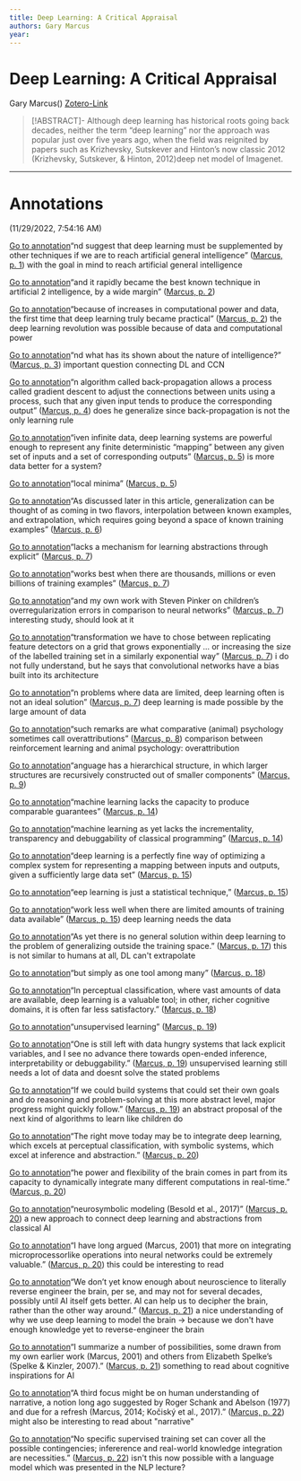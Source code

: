 ```yaml
---
title: Deep Learning: A Critical Appraisal
authors: Gary Marcus
year: 
---
```


# Deep Learning: A Critical Appraisal
Gary Marcus()
[Zotero-Link](zotero://select/items/@marcusDeepLearningCritical)

>[!ABSTRACT]-
>Although deep learning has historical roots going back decades, neither the term “deep learning” nor the approach was popular just over five years ago, when the field was reignited by papers such as Krizhevsky, Sutskever and Hinton’s now classic 2012 (Krizhevsky, Sutskever, & Hinton, 2012)deep net model of Imagenet.

---

# Annotations  
(11/29/2022, 7:54:16 AM)

[Go to annotation](zotero://open-pdf/library/items/84FCSIS2?page=1&annotation=GHYI5N8Q)“nd suggest that deep learning must be supplemented by other techniques if we are to reach artificial general intelligence” ([Marcus, p. 1](zotero://select/library/items/DVP6YCNJ)) with the goal in mind to reach artificial general intelligence

[Go to annotation](zotero://open-pdf/library/items/84FCSIS2?page=2&annotation=E2NJH26J)“and it rapidly became the best known technique in artificial 2 intelligence, by a wide margin” ([Marcus, p. 2](zotero://select/library/items/DVP6YCNJ))

[Go to annotation](zotero://open-pdf/library/items/84FCSIS2?page=2&annotation=8D4WI5II)“because of increases in computational power and data, the first time that deep learning truly became practical” ([Marcus, p. 2](zotero://select/library/items/DVP6YCNJ)) the deep learning revolution was possible because of data and computational power

[Go to annotation](zotero://open-pdf/library/items/84FCSIS2?page=3&annotation=W23U92FI)“nd what has its shown about the nature of intelligence?” ([Marcus, p. 3](zotero://select/library/items/DVP6YCNJ)) important question connecting DL and CCN

[Go to annotation](zotero://open-pdf/library/items/84FCSIS2?page=4&annotation=GUT6ZEFS)“n algorithm called back-propagation allows a process called gradient descent to adjust the connections between units using a process, such that any given input tends to produce the corresponding output” ([Marcus, p. 4](zotero://select/library/items/DVP6YCNJ)) does he generalize since back-propagation is not the only learning rule

[Go to annotation](zotero://open-pdf/library/items/84FCSIS2?page=5&annotation=EVWLUDSQ)“iven infinite data, deep learning systems are powerful enough to represent any finite deterministic “mapping” between any given set of inputs and a set of corresponding outputs” ([Marcus, p. 5](zotero://select/library/items/DVP6YCNJ)) is more data better for a system?

[Go to annotation](zotero://open-pdf/library/items/84FCSIS2?page=5&annotation=22KJVUF8)“local minima” ([Marcus, p. 5](zotero://select/library/items/DVP6YCNJ))

[Go to annotation](zotero://open-pdf/library/items/84FCSIS2?page=6&annotation=NYBGS2SA)“As discussed later in this article, generalization can be thought of as coming in two flavors, interpolation between known examples, and extrapolation, which requires going beyond a space of known training examples” ([Marcus, p. 6](zotero://select/library/items/DVP6YCNJ))

[Go to annotation](zotero://open-pdf/library/items/84FCSIS2?page=7&annotation=UPXNTRVS)“lacks a mechanism for learning abstractions through explicit” ([Marcus, p. 7](zotero://select/library/items/DVP6YCNJ))

[Go to annotation](zotero://open-pdf/library/items/84FCSIS2?page=7&annotation=6YIA9UXN)“works best when there are thousands, millions or even billions of training examples” ([Marcus, p. 7](zotero://select/library/items/DVP6YCNJ))

[Go to annotation](zotero://open-pdf/library/items/84FCSIS2?page=7&annotation=M9RNUM6L)“and my own work with Steven Pinker on children’s overregularization errors in comparison to neural networks” ([Marcus, p. 7](zotero://select/library/items/DVP6YCNJ)) interesting study, should look at it

[Go to annotation](zotero://open-pdf/library/items/84FCSIS2?page=7&annotation=AX6Z4W7B)“transformation we have to chose between replicating feature detectors on a grid that grows exponentially ... or increasing the size of the labelled training set in a similarly exponential way” ([Marcus, p. 7](zotero://select/library/items/DVP6YCNJ)) i do not fully understand, but he says that convolutional networks have a bias built into its architecture

[Go to annotation](zotero://open-pdf/library/items/84FCSIS2?page=7&annotation=VZJLGQQ8)“n problems where data are limited, deep learning often is not an ideal solution” ([Marcus, p. 7](zotero://select/library/items/DVP6YCNJ)) deep learning is made possible by the large amount of data

[Go to annotation](zotero://open-pdf/library/items/84FCSIS2?page=8&annotation=VIA7FMXI)“such remarks are what comparative (animal) psychology sometimes call overattributions” ([Marcus, p. 8](zotero://select/library/items/DVP6YCNJ)) comparison between reinforcement learning and animal psychology: overattribution

[Go to annotation](zotero://open-pdf/library/items/84FCSIS2?page=9&annotation=S7QRHKEP)“anguage has a hierarchical structure, in which larger structures are recursively constructed out of smaller components” ([Marcus, p. 9](zotero://select/library/items/DVP6YCNJ))

[Go to annotation](zotero://open-pdf/library/items/84FCSIS2?page=14&annotation=8KRJG8YY)“machine learning lacks the capacity to produce comparable guarantees” ([Marcus, p. 14](zotero://select/library/items/DVP6YCNJ))

[Go to annotation](zotero://open-pdf/library/items/84FCSIS2?page=14&annotation=2KHGVNQ2)“machine learning as yet lacks the incrementality, transparency and debuggability of classical programming” ([Marcus, p. 14](zotero://select/library/items/DVP6YCNJ))

[Go to annotation](zotero://open-pdf/library/items/84FCSIS2?page=15&annotation=CEDV4BZM)“deep learning is a perfectly fine way of optimizing a complex system for representing a mapping between inputs and outputs, given a sufficiently large data set” ([Marcus, p. 15](zotero://select/library/items/DVP6YCNJ))

[Go to annotation](zotero://open-pdf/library/items/84FCSIS2?page=15&annotation=3RD8WK3Y)“eep learning is just a statistical technique,” ([Marcus, p. 15](zotero://select/library/items/DVP6YCNJ))

[Go to annotation](zotero://open-pdf/library/items/84FCSIS2?page=15&annotation=SVALBF3H)“work less well when there are limited amounts of training data available” ([Marcus, p. 15](zotero://select/library/items/DVP6YCNJ)) deep learning needs the data

[Go to annotation](zotero://open-pdf/library/items/84FCSIS2?page=17&annotation=GBICPJXB)“As yet there is no general solution within deep learning to the problem of generalizing outside the training space.” ([Marcus, p. 17](zotero://select/library/items/DVP6YCNJ)) this is not similar to humans at all, DL can't extrapolate

[Go to annotation](zotero://open-pdf/library/items/84FCSIS2?page=18&annotation=5RG2WENF)“but simply as one tool among many” ([Marcus, p. 18](zotero://select/library/items/DVP6YCNJ))

[Go to annotation](zotero://open-pdf/library/items/84FCSIS2?page=18&annotation=XV3PHQ66)“In perceptual classification, where vast amounts of data are available, deep learning is a valuable tool; in other, richer cognitive domains, it is often far less satisfactory.” ([Marcus, p. 18](zotero://select/library/items/DVP6YCNJ))

[Go to annotation](zotero://open-pdf/library/items/84FCSIS2?page=19&annotation=L4E6LH5F)“unsupervised learning” ([Marcus, p. 19](zotero://select/library/items/DVP6YCNJ))

[Go to annotation](zotero://open-pdf/library/items/84FCSIS2?page=19&annotation=6GUHGCWJ)“One is still left with data hungry systems that lack explicit variables, and I see no advance there towards open-ended inference, interpretability or debuggability.” ([Marcus, p. 19](zotero://select/library/items/DVP6YCNJ)) unsupervised learning still needs a lot of data and doesnt solve the stated problems

[Go to annotation](zotero://open-pdf/library/items/84FCSIS2?page=19&annotation=EPBGSNWR)“If we could build systems that could set their own goals and do reasoning and problem-solving at this more abstract level, major progress might quickly follow.” ([Marcus, p. 19](zotero://select/library/items/DVP6YCNJ)) an abstract proposal of the next kind of algorithms to learn like children do

[Go to annotation](zotero://open-pdf/library/items/84FCSIS2?page=20&annotation=K7FUTBUG)“The right move today may be to integrate deep learning, which excels at perceptual classification, with symbolic systems, which excel at inference and abstraction.” ([Marcus, p. 20](zotero://select/library/items/DVP6YCNJ))

[Go to annotation](zotero://open-pdf/library/items/84FCSIS2?page=20&annotation=R72KS64G)“he power and flexibility of the brain comes in part from its capacity to dynamically integrate many different computations in real-time.” ([Marcus, p. 20](zotero://select/library/items/DVP6YCNJ))

[Go to annotation](zotero://open-pdf/library/items/84FCSIS2?page=20&annotation=2DYQYFZC)“neurosymbolic modeling (Besold et al., 2017)” ([Marcus, p. 20](zotero://select/library/items/DVP6YCNJ)) a new approach to connect deep learning and abstractions from classical AI

[Go to annotation](zotero://open-pdf/library/items/84FCSIS2?page=20&annotation=QPUCC8DC)“I have long argued (Marcus, 2001) that more on integrating microprocessorlike operations into neural networks could be extremely valuable.” ([Marcus, p. 20](zotero://select/library/items/DVP6YCNJ)) this could be interesting to read

[Go to annotation](zotero://open-pdf/library/items/84FCSIS2?page=21&annotation=T8TPVR89)“We don’t yet know enough about neuroscience to literally reverse engineer the brain, per se, and may not for several decades, possibly until AI itself gets better. AI can help us to decipher the brain, rather than the other way around.” ([Marcus, p. 21](zotero://select/library/items/DVP6YCNJ)) a nice understanding of why we use deep learning to model the brain -> because we don't have enough knowledge yet to reverse-engineer the brain

[Go to annotation](zotero://open-pdf/library/items/84FCSIS2?page=21&annotation=NXPPVCWI)“I summarize a number of possibilities, some drawn from my own earlier work (Marcus, 2001) and others from Elizabeth Spelke’s (Spelke & Kinzler, 2007).” ([Marcus, p. 21](zotero://select/library/items/DVP6YCNJ)) something to read about cognitive inspirations for AI

[Go to annotation](zotero://open-pdf/library/items/84FCSIS2?page=22&annotation=KKBWSIBE)“A third focus might be on human understanding of narrative, a notion long ago suggested by Roger Schank and Abelson (1977) and due for a refresh (Marcus, 2014; Kočiský et al., 2017).” ([Marcus, p. 22](zotero://select/library/items/DVP6YCNJ)) might also be interesting to read about "narrative"

[Go to annotation](zotero://open-pdf/library/items/84FCSIS2?page=22&annotation=2V2IGIM9)“No specific supervised training set can cover all the possible contingencies; infererence and real-world knowledge integration are necessities.” ([Marcus, p. 22](zotero://select/library/items/DVP6YCNJ)) isn't this now possible with a language model which was presented in the NLP lecture?